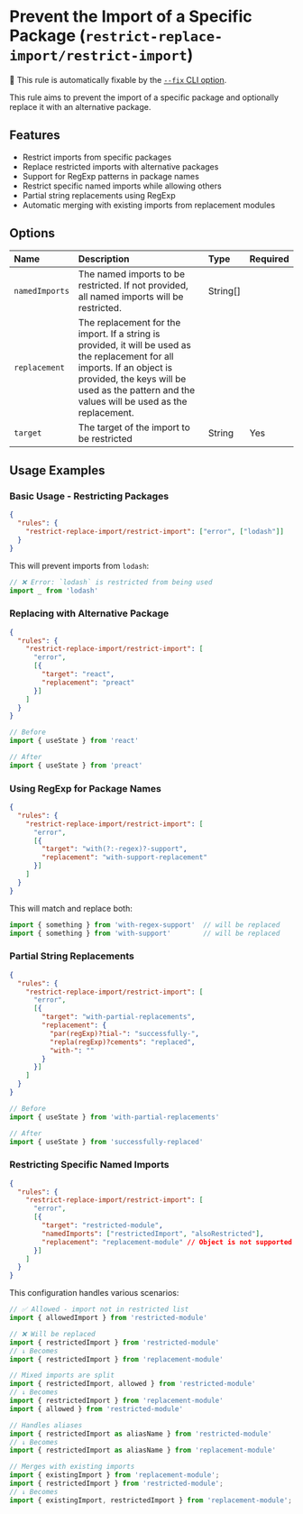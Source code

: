 # Prevent the Import of a Specific Package (`restrict-replace-import/restrict-import`)

🔧 This rule is automatically fixable by the [`--fix` CLI option](https://eslint.org/docs/latest/user-guide/command-line-interface#--fix).

<!-- end auto-generated rule header -->

This rule aims to prevent the import of a specific package and optionally replace it with an alternative package.

## Features

- Restrict imports from specific packages
- Replace restricted imports with alternative packages
- Support for RegExp patterns in package names
- Restrict specific named imports while allowing others
- Partial string replacements using RegExp
- Automatic merging with existing imports from replacement modules

## Options

<!-- begin auto-generated rule options list -->

| Name           | Description                                                                                                                                                                                                                 | Type     | Required |
| :------------- | :-------------------------------------------------------------------------------------------------------------------------------------------------------------------------------------------------------------------------- | :------- | :------- |
| `namedImports` | The named imports to be restricted. If not provided, all named imports will be restricted.                                                                                                                                  | String[] |          |
| `replacement`  | The replacement for the import. If a string is provided, it will be used as the replacement for all imports. If an object is provided, the keys will be used as the pattern and the values will be used as the replacement. |          |          |
| `target`       | The target of the import to be restricted                                                                                                                                                                                   | String   | Yes      |

<!-- end auto-generated rule options list -->

## Usage Examples

### Basic Usage - Restricting Packages

```json
{
  "rules": {
    "restrict-replace-import/restrict-import": ["error", ["lodash"]]
  }
}
```

This will prevent imports from `lodash`:
```js
// ❌ Error: `lodash` is restricted from being used
import _ from 'lodash'
```

### Replacing with Alternative Package

```json
{
  "rules": {
    "restrict-replace-import/restrict-import": [
      "error", 
      [{
        "target": "react",
        "replacement": "preact"
      }]
    ]
  }
}
```

```js
// Before
import { useState } from 'react'

// After
import { useState } from 'preact'
```

### Using RegExp for Package Names

```json
{
  "rules": {
    "restrict-replace-import/restrict-import": [
      "error",
      [{
        "target": "with(?:-regex)?-support",
        "replacement": "with-support-replacement"
      }]
    ]
  }
}
```

This will match and replace both:
```js
import { something } from 'with-regex-support'  // will be replaced
import { something } from 'with-support'        // will be replaced
```

### Partial String Replacements

```json
{
  "rules": {
    "restrict-replace-import/restrict-import": [
      "error",
      [{
        "target": "with-partial-replacements",
        "replacement": {
          "par(regExp)?tial-": "successfully-",
          "repla(regExp)?cements": "replaced",
          "with-": ""
        }
      }]
    ]
  }
}
```

```js
// Before
import { useState } from 'with-partial-replacements'

// After
import { useState } from 'successfully-replaced'
```

### Restricting Specific Named Imports

```json
{
  "rules": {
    "restrict-replace-import/restrict-import": [
      "error",
      [{
        "target": "restricted-module",
        "namedImports": ["restrictedImport", "alsoRestricted"],
        "replacement": "replacement-module" // Object is not supported yet
      }]
    ]
  }
}
```

This configuration handles various scenarios:

```js
// ✅ Allowed - import not in restricted list
import { allowedImport } from 'restricted-module'

// ❌ Will be replaced
import { restrictedImport } from 'restricted-module'
// ↓ Becomes
import { restrictedImport } from 'replacement-module'

// Mixed imports are split
import { restrictedImport, allowed } from 'restricted-module'
// ↓ Becomes
import { restrictedImport } from 'replacement-module'
import { allowed } from 'restricted-module'

// Handles aliases
import { restrictedImport as aliasName } from 'restricted-module'
// ↓ Becomes
import { restrictedImport as aliasName } from 'replacement-module'

// Merges with existing imports
import { existingImport } from 'replacement-module';
import { restrictedImport } from 'restricted-module';
// ↓ Becomes
import { existingImport, restrictedImport } from 'replacement-module';
```

